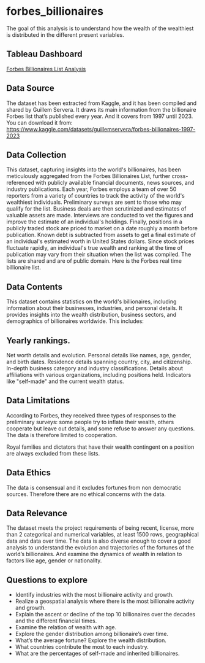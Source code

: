 # forbes_billionaires
The goal of this analysis is to understand how the wealth of the wealthiest is distributed in the different present variables. 

## Tableau Dashboard
<a href="https://public.tableau.com/views/ForbesBillionairesListAnalysis/Story1?:language=en-GB&:display_count=n&:origin=viz_share_link">Forbes Billionaires List Analysis</a>

## Data Source 
The dataset has been extracted from Kaggle, and it has been compiled and shared by Guillem Servera. It draws its main information from the billionaire Forbes list that’s published every year. And it covers from 1997 until 2023. You can download it from: https://www.kaggle.com/datasets/guillemservera/forbes-billionaires-1997-2023

## Data Collection
This dataset, capturing insights into the world's billionaires, has been meticulously aggregated from the Forbes Billionaires List, further cross-referenced with publicly available financial documents, news sources, and industry publications.
Each year, Forbes employs a team of over 50 reporters from a variety of countries to track the activity of the world's wealthiest individuals. Preliminary surveys are sent to those who may qualify for the list. Business deals are then scrutinized and estimates of valuable assets are made. Interviews are conducted to vet the figures and improve the estimate of an individual's holdings. Finally, positions in a publicly traded stock are priced to market on a date roughly a month before publication. Known debt is subtracted from assets to get a final estimate of an individual's estimated worth in United States dollars. Since stock prices fluctuate rapidly, an individual's true wealth and ranking at the time of publication may vary from their situation when the list was compiled. The lists are shared and are of public domain. Here is the Forbes real time billionaire list. 

## Data Contents
This dataset contains statistics on the world's billionaires, including information about their businesses, industries, and personal details. It provides insights into the wealth distribution, business sectors, and demographics of billionaires worldwide. This includes:

## Yearly rankings.
Net worth details and evolution.
Personal details like names, age, gender, and birth dates.
Residence details spanning country, city, and citizenship.
In-depth business category and industry classifications.
Details about affiliations with various organizations, including positions held.
Indicators like "self-made" and the current wealth status.

## Data Limitations
According to Forbes, they received three types of responses to the preliminary surveys: some people try to inflate their wealth, others cooperate but leave out details, and some refuse to answer any questions. The data is therefore limited to cooperation. 

Royal families and dictators that have their wealth contingent on a position are always excluded from these lists.  

## Data Ethics
The data is consensual and it excludes fortunes from non democratic sources. Therefore there are no ethical concerns with the data. 

## Data Relevance
The dataset meets the project requirements of being recent, license, more than 2 categorical and numerical variables, at least 1500 rows, geographical data and data over time. 
The data is also diverse enough to cover a good analysis to understand the evolution and trajectories of the fortunes of the world’s billionaires. And examine the dynamics of wealth in relation to factors like age, gender or nationality. 

## Questions to explore
- Identify industries with the most billionaire activity and growth.
- Realize a geospatial analysis where there is the most billionaire activity and
growth.
- Explain the ascent or decline of the top 10 billionaires over the decades and the
different financial times.
- Examine the relation of wealth with age.
- Explore the gender distribution among billionaire’s over time.
- What’s the average fortune? Explore the wealth distribution.
- What countries contribute the most to each industry.
- What are the percentages of self-made and inherited billionaires.
